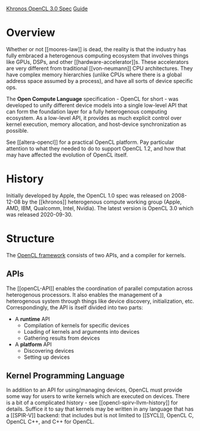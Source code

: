 [Khronos OpenCL 3.0 Spec](https://registry.khronos.org/OpenCL/specs/3.0-unified/html/OpenCL_API.html)
[Guide](https://github.com/KhronosGroup/OpenCL-Guide)
# Overview
Whether or not [[moores-law]] is dead, the reality is that the industry has fully embraced a heterogenous computing ecosystem that involves things like GPUs, DSPs, and other [[hardware-accelerator]]s. These accelerators are very different from traditional [[von-neumann]] CPU architectures. They have complex memory hierarchies (unlike CPUs where there is a global address space assumed by a process), and have all sorts of device specific ops.

The **Open Compute Language** specification - OpenCL for short - was developed to unify different device models into a single low-level API that can form the foundation layer for a fully heterogenous computing ecosystem. As a low-level API, it provides as much explicit control over kernel execution, memory allocation, and host-device synchronization as possible. 

See [[altera-opencl]] for a practical OpenCL platform. Pay particular attention to what they needed to do to support OpenCL 1.2, and how that may have affected the evolution of OpenCL itself.
# History
Initially developed by Apple, the OpenCL 1.0 spec was released on 2008-12-08 by the [[khronos]] heterogenous compute working group (Apple, AMD, IBM, Qualcomm, Intel, Nvidia). The latest version is OpenCL 3.0 which was released 2020-09-30.
# Structure
The [OpenCL framework](https://registry.khronos.org/OpenCL/specs/3.0-unified/html/OpenCL_API.html#opencl-framework) consists of two APIs, and a compiler for kernels.
## APIs
The [[openCL-API]] enables the coordination of parallel computation across heterogenous processors. It also enables the management of a heterogenous system through things like device discovery, initialization, etc. Correspondingly, the API is itself divided into two parts:
- A **runtime** API
	- Compilation of kernels for specific devices
	- Loading of kernels and arguments into devices
	- Gathering results from devices
- A **platform** API
	- Discovering devices
	- Setting up devices
## Kernel Programming Language
In addition to an API for using/managing devices, OpenCL must provide some way for users to write kernels which are executed on devices. There is a bit of a complicated history - see [[opencl-spirv-llvm-history]] for details. Suffice it to say that kernels may be written in any language that has a [[SPIR-V]] backend: that includes but is not limited to [[SYCL]], OpenCL C, OpenCL C++, and C++ for OpenCL.




